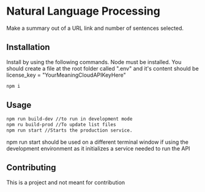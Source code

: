 # Natural Language Processing

Make a summary out of a URL link and number of sentences selected.

## Installation

Install by using the following commands. Node must be installed. You should create a file at the root folder called ".env" and it's content should be license_key = "YourMeaningCloudAPIKeyHere"

```bash
npm i
```

## Usage

```bash
npm run build-dev //to run in development mode
npm ru build-prod //To update list files
npm run start //Starts the production service. 
```
npm run start should be used on a different terminal window if using the development environment as it initializes a service needed to run the API

## Contributing
This is a project and not meant for contribution



